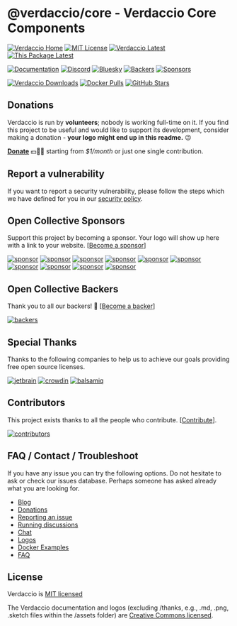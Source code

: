 # @verdaccio/core - Verdaccio Core Components

[![Verdaccio Home](https://img.shields.io/badge/Homepage-Verdaccio-405236?style=flat)](https://verdaccio.org)
[![MIT License](https://img.shields.io/github/license/verdaccio/verdaccio?label=License&color=405236)](https://github.com/verdaccio/verdaccio/blob/master/LICENSE)
[![Verdaccio Latest](https://img.shields.io/npm/v/verdaccio?label=Latest%20Version&color=405236)](https://github.com/verdaccio/verdaccio)
[![This Package Latest](https://img.shields.io/npm/v/@verdaccio/core?label=@verdaccio/core&color=405236)](https://npmjs.com/package/@verdaccio/core)

[![Documentation](https://img.shields.io/badge/Help-Verdaccio?style=flat&logo=Verdaccio&label=Verdaccio&color=cd4000)](https://verdaccio.org/docs)
[![Discord](https://img.shields.io/badge/Chat-Discord?style=flat&logo=Discord&label=Discord&color=cd4000)](https://discord.com/channels/388674437219745793)
[![Bluesky](https://img.shields.io/badge/Follow-Bluesky?style=flat&logo=Bluesky&label=Bluesky&color=cd4000)](https://bsky.app/profile/verdaccio.org)
[![Backers](https://img.shields.io/opencollective/backers/verdaccio?style=flat&logo=opencollective&label=Join%20Backers&color=cd4000)](https://opencollective.com/verdaccio/contribute)
[![Sponsors](https://img.shields.io/opencollective/sponsors/verdaccio?style=flat&logo=opencollective&label=Sponsor%20Us&color=cd4000)](https://opencollective.com/verdaccio/contribute)

[![Verdaccio Downloads](https://img.shields.io/npm/dm/verdaccio?style=flat&logo=npm&label=Npm%20Downloads&color=lightgrey)](https://www.npmjs.com/package/verdaccio)
[![Docker Pulls](https://img.shields.io/docker/pulls/verdaccio/verdaccio?style=flat&logo=docker&label=Docker%20Pulls&color=lightgrey)](https://hub.docker.com/r/verdaccio/verdaccio)
[![GitHub Stars](https://img.shields.io/github/stars/verdaccio?style=flat&logo=github&label=GitHub%20Stars%20%E2%AD%90&color=lightgrey)](https://github.com/verdaccio/verdaccio/stargazers)

## Donations

Verdaccio is run by **volunteers**; nobody is working full-time on it. If you find this project to be useful and would like to support its development, consider making a donation - **your logo might end up in this readme.** 😉

**[Donate](https://opencollective.com/verdaccio)** 💵👍🏻 starting from _\$1/month_ or just one single contribution.

## Report a vulnerability

If you want to report a security vulnerability, please follow the steps which we have defined for you in our [security policy](https://github.com/verdaccio/verdaccio/security/policy).

## Open Collective Sponsors

Support this project by becoming a sponsor. Your logo will show up here with a link to your website. [[Become a sponsor](https://opencollective.com/verdaccio/contribute)]

[![sponsor](https://opencollective.com/verdaccio/sponsor/0/avatar.svg)](https://opencollective.com/verdaccio/sponsor/0/website)
[![sponsor](https://opencollective.com/verdaccio/sponsor/1/avatar.svg)](https://opencollective.com/verdaccio/sponsor/1/website)
[![sponsor](https://opencollective.com/verdaccio/sponsor/2/avatar.svg)](https://opencollective.com/verdaccio/sponsor/2/website)
[![sponsor](https://opencollective.com/verdaccio/sponsor/3/avatar.svg)](https://opencollective.com/verdaccio/sponsor/3/website)
[![sponsor](https://opencollective.com/verdaccio/sponsor/4/avatar.svg)](https://opencollective.com/verdaccio/sponsor/4/website)
[![sponsor](https://opencollective.com/verdaccio/sponsor/5/avatar.svg)](https://opencollective.com/verdaccio/sponsor/5/website)
[![sponsor](https://opencollective.com/verdaccio/sponsor/6/avatar.svg)](https://opencollective.com/verdaccio/sponsor/6/website)
[![sponsor](https://opencollective.com/verdaccio/sponsor/7/avatar.svg)](https://opencollective.com/verdaccio/sponsor/7/website)
[![sponsor](https://opencollective.com/verdaccio/sponsor/8/avatar.svg)](https://opencollective.com/verdaccio/sponsor/8/website)
[![sponsor](https://opencollective.com/verdaccio/sponsor/9/avatar.svg)](https://opencollective.com/verdaccio/sponsor/9/website)

## Open Collective Backers

Thank you to all our backers! 🙏 [[Become a backer](https://opencollective.com/verdaccio/contribute)]

[![backers](https://opencollective.com/verdaccio/backers.svg?width=890)](https://opencollective.com/verdaccio/contributes)

## Special Thanks

Thanks to the following companies to help us to achieve our goals providing free open source licenses.

[![jetbrain](https://github.com/verdaccio/verdaccio/blob/master/assets/thanks/balsamiq/logo.jpg?raw=true)](https://www.jetbrains.com/)
[![crowdin](https://github.com/verdaccio/verdaccio/blob/master/assets/thanks/crowdin/logo.png?raw=true)](https://crowdin.com/)
[![balsamiq](https://github.com/verdaccio/verdaccio/blob/master/assets/thanks/jetbrains/logo.png?raw=true)](https://balsamiq.com/)

## Contributors

This project exists thanks to all the people who contribute. [[Contribute](https://github.com/verdaccio/verdaccio/blob/master/CONTRIBUTING.md)].

[![contributors](https://opencollective.com/verdaccio/contributors.svg?width=890&button=true)](https://github.com/verdaccio/verdaccio/graphs/contributors)

## FAQ / Contact / Troubleshoot

If you have any issue you can try the following options. Do not hesitate to ask or check our issues database. Perhaps someone has asked already what you are looking for.

- [Blog](https://verdaccio.org/blog/)
- [Donations](https://opencollective.com/verdaccio)
- [Reporting an issue](https://github.com/verdaccio/verdaccio/blob/master/CONTRIBUTING.md#reporting-a-bug)
- [Running discussions](https://github.com/orgs/verdaccio/discussions)
- [Chat](https://discord.com/channels/388674437219745793)
- [Logos](https://verdaccio.org/docs/logo)
- [Docker Examples](https://github.com/verdaccio/verdaccio/tree/master/docker-examples)
- [FAQ](https://github.com/verdaccio/verdaccio/issues?utf8=%E2%9C%93&q=is%3Aissue%20label%3Aquestion%20)

## License

Verdaccio is [MIT licensed](https://github.com/verdaccio/verdaccio/blob/master/LICENSE)

The Verdaccio documentation and logos (excluding /thanks, e.g., .md, .png, .sketch files within the /assets folder) are
[Creative Commons licensed](https://creativecommons.org/licenses/by/4.0/).
